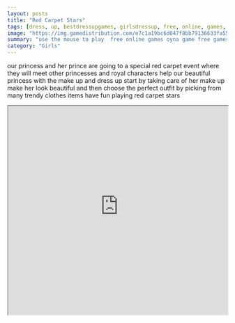 ```yaml
---
layout: posts
title: "Red Carpet Stars"
tags: [dress, up, bestdressupgames, girlsdressup, free, online, games, oyna, game, free, games, play, play, games]
image: "https://img.gamedistribution.com/e7c1a19bc6d047f8bb79136633fa558f-512x384.jpeg"
summary: "use the mouse to play  free online games oyna game free games play play games"
category: "Girls"
---
```


our princess and her prince are going to a special red carpet event where they will meet other princesses and royal characters help our beautiful princess with the make up and dress up start by taking care of her make up make her look beautiful and then choose the perfect outfit by picking from many trendy clothes items have fun playing red carpet stars

<iframe width="100%" height="480px;" src="https://html5.gamedistribution.com/e7c1a19bc6d047f8bb79136633fa558f/"></iframe>